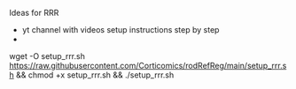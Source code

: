 Ideas for RRR
- yt channel with videos setup instructions step by step
- 



   wget -O setup_rrr.sh https://raw.githubusercontent.com/Corticomics/rodRefReg/main/setup_rrr.sh && chmod +x setup_rrr.sh && ./setup_rrr.sh